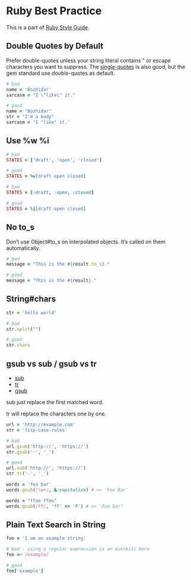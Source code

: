# Ruby Best Practice

This is a part of [Ruby Style Guide](https://rubystyle.guide/).

## Double Quotes by Default

Prefer double-quotes unless your string literal contains " or escape characters you want to suppress. The [single-quotes](https://rubystyle.guide/#consistent-string-literals-single-quote) is also good, but the gem standard use double-quotes as default.

```ruby
# bad
name = 'Bozhidar'
sarcasm = "I \"like\" it."

# good
name = "Bozhidar"
str = "I'm a body"
sarcasm = 'I "like" it.'
```

## Use %w %i

```ruby
# bad
STATES = ['draft', 'open', 'closed']

# good
STATES = %w[draft open closed]

# bad
STATES = [:draft, :open, :closed]

# good
STATES = %i[draft open closed]
```

## No to_s

Don’t use Object#to_s on interpolated objects. It’s called on them automatically.

```ruby
# bad
message = "This is the #{result.to_s}."

# good
message = "This is the #{result}."
```

## String#chars

```ruby
str = 'hello world'

# bad
str.split("")

# good
str.chars
```

## gsub vs sub / gsub vs tr

- [sub](https://ruby-doc.org/core-3.0.1/String.html#method-i-sub)
- [tr](https://ruby-doc.org/core-3.0.1/String.html#method-i-tr)
- [gsub](https://ruby-doc.org/core-3.0.1/String.html#method-i-gsub)

sub just replace the first matched word.

tr will replace the characters one by one.

```ruby
url = 'http://example.com'
str = 'lisp-case-rules'

# bad
url.gsub('http://', 'https://')
str.gsub('-', '_')

# good
url.sub('http://', 'https://')
str.tr('-', '_')
```

```ruby
words = 'foo bar'
words.gsub(/\w+/, &:capitalize) # => 'Foo Bar'

words = "ffoo ffoo"
words.gsub(/ff/, 'ff' => 'F') # => 'Foo bar'
```

## Plain Text Search in String

```ruby
foo = 'I am an example string'

# bad - using a regular expression is an overkill here
foo =~ /example/

# good
foo['example']
```
